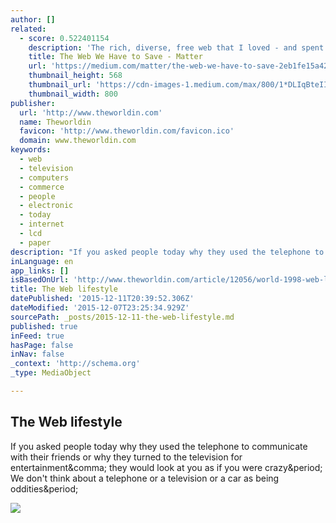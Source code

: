 ```yaml
---
author: []
related:
  - score: 0.522401154
    description: 'The rich, diverse, free web that I loved - and spent years in an Iranian jail for - is dying.Why is nobody stopping it? By Hossein Derakhshan Illustrations by Tim McDonagh even months ago, I sat down at the small table in the kitchen of my 1960s apartment, nestled on the top floor of a building in a vibrant central neighbourhood of Tehran, and I did something I had done thousands of times previously.'
    title: The Web We Have to Save - Matter
    url: 'https://medium.com/matter/the-web-we-have-to-save-2eb1fe15a426'
    thumbnail_height: 568
    thumbnail_url: 'https://cdn-images-1.medium.com/max/800/1*DLIqBteIIJchIhaiUfCFdQ.jpeg'
    thumbnail_width: 800
publisher:
  url: 'http://www.theworldin.com'
  name: Theworldin
  favicon: 'http://www.theworldin.com/favicon.ico'
  domain: www.theworldin.com
keywords:
  - web
  - television
  - computers
  - commerce
  - people
  - electronic
  - today
  - internet
  - lcd
  - paper
description: "If you asked people today why they used the telephone to communicate with their friends or why they turned to the television for entertainment, they would look at you as if you were crazy. We don't think about a telephone or a television or a car as being oddities."
inLanguage: en
app_links: []
isBasedOnUrl: 'http://www.theworldin.com/article/12056/world-1998-web-lifestyle?fsrc=scn/tw/te/bl/ed/theweblifetype'
title: The Web lifestyle
datePublished: '2015-12-11T20:39:52.306Z'
dateModified: '2015-12-07T23:25:34.929Z'
sourcePath: _posts/2015-12-11-the-web-lifestyle.md
published: true
inFeed: true
hasPage: false
inNav: false
_context: 'http://schema.org'
_type: MediaObject

---
```

<article style=""><h1>The Web lifestyle</h1><p>If you asked people today why they used the telephone to communicate with their friends or why they turned to the television for entertainment&amp;comma; they would look at you as if you were crazy&amp;period; We don't think about a telephone or a television or a car as being oddities&amp;period;</p><img src="http://cms-worldin.economist.com/sites/default/files/15-3570x1680.jpg" /></article>